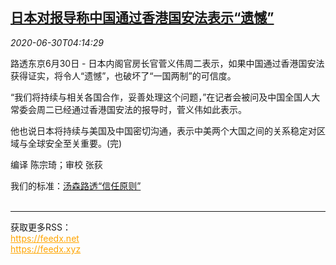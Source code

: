 <!--1593490993000-->
[日本对报导称中国通过香港国安法表示“遗憾”](https://cn.reuters.com/article/japan-chinahk-0630-tues-idCNKBS2410F4)
------

<div><i>2020-06-30T04:14:29</i></div><div class="StandardArticleBody_body"><p>路透东京6月30日 - 日本内阁官房长官菅义伟周二表示，如果中国通过香港国安法获得证实，将令人“遗憾”，也破坏了“一国两制”的可信度。 </p><p>“我们将持续与相关各国合作，妥善处理这个问题，”在记者会被问及中国全国人大常委会周二已经通过香港国安法的报导时，菅义伟如此表示。 </p><p>他也说日本将持续与美国及中国密切沟通，表示中美两个大国之间的关系稳定对区域与全球安全至关重要。(完) </p><div class="Attribution_container"><div class="Attribution_attribution"><p class="Attribution_content">编译 陈宗琦；审校 张荻 </p></div></div><div class="StandardArticleBody_trustBadgeContainer"><span class="StandardArticleBody_trustBadgeTitle">我们的标准：</span><span class="trustBadgeUrl"><a href="https://www.thomsonreuters.cn/content/dam/openweb/documents/pdf/china/brochures/about-us-1.pdf">汤森路透“信任原则”</a></span></div></div><br><hr><div>获取更多RSS：<br><a href="https://feedx.net" style="color:orange" target="_blank">https://feedx.net</a> <br><a href="https://feedx.xyz" style="color:orange" target="_blank">https://feedx.xyz</a><br></div>
